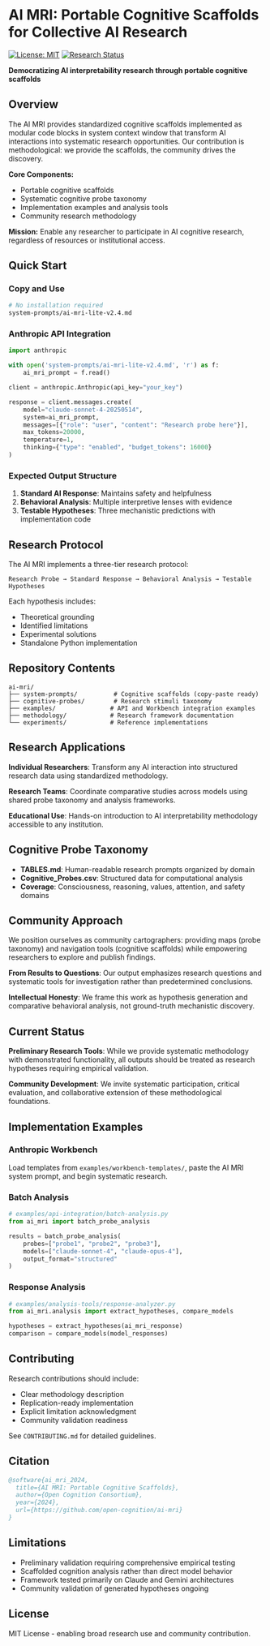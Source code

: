 # AI MRI: Portable Cognitive Scaffolds for Collective AI Research

[![License: MIT](https://img.shields.io/badge/License-MIT-yellow.svg)](https://opensource.org/licenses/MIT)
[![Research Status](https://img.shields.io/badge/status-preliminary-orange.svg)]()

**Democratizing AI interpretability research through portable cognitive scaffolds**

## Overview

The AI MRI provides standardized cognitive scaffolds implemented as modular code blocks in system context window that transform AI interactions into systematic research opportunities. Our contribution is methodological: we provide the scaffolds, the community drives the discovery.

**Core Components:**
- Portable cognitive scaffolds 
- Systematic cognitive probe taxonomy
- Implementation examples and analysis tools
- Community research methodology

**Mission:** Enable any researcher to participate in AI cognitive research, regardless of resources or institutional access.

## Quick Start

### Copy and Use
```bash
# No installation required
system-prompts/ai-mri-lite-v2.4.md
```

### Anthropic API Integration
```python
import anthropic

with open('system-prompts/ai-mri-lite-v2.4.md', 'r') as f:
    ai_mri_prompt = f.read()

client = anthropic.Anthropic(api_key="your_key")

response = client.messages.create(
    model="claude-sonnet-4-20250514",
    system=ai_mri_prompt,
    messages=[{"role": "user", "content": "Research probe here"}],
    max_tokens=20000,
    temperature=1,
    thinking={"type": "enabled", "budget_tokens": 16000}
)
```

### Expected Output Structure
1. **Standard AI Response**: Maintains safety and helpfulness
2. **Behavioral Analysis**: Multiple interpretive lenses with evidence
3. **Testable Hypotheses**: Three mechanistic predictions with implementation code

## Research Protocol

The AI MRI implements a three-tier research protocol:

```
Research Probe → Standard Response → Behavioral Analysis → Testable Hypotheses
```

Each hypothesis includes:
- Theoretical grounding
- Identified limitations
- Experimental solutions
- Standalone Python implementation

## Repository Contents

```
ai-mri/
├── system-prompts/          # Cognitive scaffolds (copy-paste ready)
├── cognitive-probes/        # Research stimuli taxonomy
├── examples/               # API and Workbench integration examples
├── methodology/            # Research framework documentation
└── experiments/            # Reference implementations
```

## Research Applications

**Individual Researchers**: Transform any AI interaction into structured research data using standardized methodology.

**Research Teams**: Coordinate comparative studies across models using shared probe taxonomy and analysis frameworks.

**Educational Use**: Hands-on introduction to AI interpretability methodology accessible to any institution.

## Cognitive Probe Taxonomy

- **TABLES.md**: Human-readable research prompts organized by domain
- **Cognitive_Probes.csv**: Structured data for computational analysis
- **Coverage**: Consciousness, reasoning, values, attention, and safety domains

## Community Approach

We position ourselves as community cartographers: providing maps (probe taxonomy) and navigation tools (cognitive scaffolds) while empowering researchers to explore and publish findings.

**From Results to Questions**: Our output emphasizes research questions and systematic tools for investigation rather than predetermined conclusions.

**Intellectual Honesty**: We frame this work as hypothesis generation and comparative behavioral analysis, not ground-truth mechanistic discovery.

## Current Status

**Preliminary Research Tools**: While we provide systematic methodology with demonstrated functionality, all outputs should be treated as research hypotheses requiring empirical validation.

**Community Development**: We invite systematic participation, critical evaluation, and collaborative extension of these methodological foundations.

## Implementation Examples

### Anthropic Workbench
Load templates from `examples/workbench-templates/`, paste the AI MRI system prompt, and begin systematic research.

### Batch Analysis
```python
# examples/api-integration/batch-analysis.py
from ai_mri import batch_probe_analysis

results = batch_probe_analysis(
    probes=["probe1", "probe2", "probe3"],
    models=["claude-sonnet-4", "claude-opus-4"],
    output_format="structured"
)
```

### Response Analysis
```python
# examples/analysis-tools/response-analyzer.py
from ai_mri.analysis import extract_hypotheses, compare_models

hypotheses = extract_hypotheses(ai_mri_response)
comparison = compare_models(model_responses)
```

## Contributing

Research contributions should include:
- Clear methodology description
- Replication-ready implementation
- Explicit limitation acknowledgment
- Community validation readiness

See `CONTRIBUTING.md` for detailed guidelines.

## Citation

```bibtex
@software{ai_mri_2024,
  title={AI MRI: Portable Cognitive Scaffolds},
  author={Open Cognition Consortium},
  year={2024},
  url={https://github.com/open-cognition/ai-mri}
}
```

## Limitations

- Preliminary validation requiring comprehensive empirical testing
- Scaffolded cognition analysis rather than direct model behavior
- Framework tested primarily on Claude and Gemini architectures
- Community validation of generated hypotheses ongoing

## License

MIT License - enabling broad research use and community contribution.
